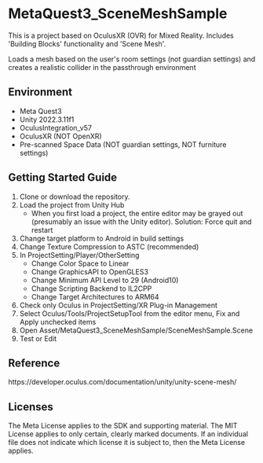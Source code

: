 # MetaQuest3_SceneMeshSample

This is a project based on OculusXR (OVR) for Mixed Reality. Includes 'Building Blocks' functionality and 'Scene Mesh'.

Loads a mesh based on the user's room settings (not guardian settings) and creates a realistic collider in the passthrough environment


<h2>Environment</h2> 

- Meta Quest3
- Unity 2022.3.11f1 <br>
- OculusIntegration_v57
- OculusXR (NOT OpenXR)
- Pre-scanned Space Data (NOT guardian settings, NOT furniture settings)

<h2>Getting Started Guide</h2> 

1) Clone or download the repository.
2) Load the project from Unity Hub
     - When you first load a project, the entire editor may be grayed out (presumably an issue with the Unity editor).
Solution: Force quit and restart
3) Change target platform to Android in build settings
4) Change Texture Compression to ASTC (recommended)
5) In ProjectSetting/Player/OtherSetting
    - Change Color Space to Linear
    - Change GraphicsAPI to OpenGLES3
    - Change Minimum API Level to 29 (Android10)
    - Change Scripting Backend to IL2CPP
    - Change Target Architectures to ARM64
6) Check only Oculus in ProjectSetting/XR Plug-in Management
7) Select Oculus/Tools/ProjectSetupTool from the editor menu, Fix and Apply unchecked items
8) Open Asset/MetaQuest3_SceneMeshSample/SceneMeshSample.Scene
9) Test or Edit


<h2>Reference</h2> 
https://developer.oculus.com/documentation/unity/unity-scene-mesh/


<h2>Licenses</h2> 
The Meta License applies to the SDK and supporting material. The MIT License applies to only certain, clearly marked documents. If an individual file does not indicate which license it is subject to, then the Meta License applies.

